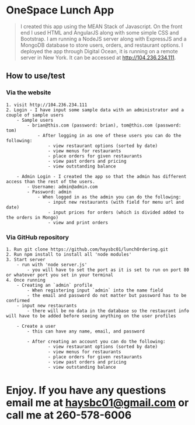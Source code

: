 # OneSpace Lunch App

> I created this app using the MEAN Stack of Javascript. On the front end I used HTML and AngularJS along with some simple CSS and Bootstrap. I am running a NodeJS server along with ExpressJS and a MongoDB database to store users, orders, and restaurant options. I deployed the app through Digital Ocean, it is running on a remote server in New York. It can be accessed at http://104.236.234.111.

## How to use/test

### Via the website
    1. visit http://104.236.234.111
    2. Login - I have input some sample data with an administrator and a couple of sample users
        - Sample users
            - brian@this.com (password: brian), tom@this.com (password: tom)
                - After logging in as one of these users you can do the following:
                    - view restaurant options (sorted by date)
                    - view menus for restaurants
                    - place orders for given restaurants
                    - view past orders and pricing
                    - view outstanding balance

        - Admin Login - I created the app so that the admin has different access than the rest of the users.
            - Username: admin@admin.com
            - Password: admin
                - When logged in as the admin you can do the following:
                    - input new restaurants (with field for menu url and date)
                    - input prices for orders (which is divided added to the orders in Mongo)
                    - view and print orders

### Via GitHub repository
    1. Run git clone https://github.com/haysbc01/lunchOrdering.git
    2. Run npm install to install all 'node modules'
    3. Start server
        - run with 'node server.js'
            - you will have to set the port as it is set to run on port 80 or whatever port you set in your terminal
    4. Once running
        - Creating an `admin` profile
            - When registering input `admin` into the name field
            - the email and password do not matter but password has to be confirmed
        - input new restaurants
            - there will be no data in the database so the restaurant info will have to be added before seeing anything on the user profiles

        - Create a user
            - this can have any name, email, and password

            - After creating an account you can do the following:
                    - view restaurant options (sorted by date)
                    - view menus for restaurants
                    - place orders for given restaurants
                    - view past orders and pricing
                    - view outstanding balance


# Enjoy. If you have any questions email me at haysbc01@gmail.com or call me at 260-578-6006
